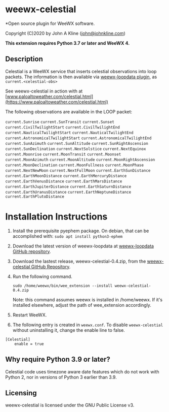 # weewx-celestial
*Open source plugin for WeeWX software.

Copyright (C)2020 by John A Kline (john@johnkline.com)

**This extension requires Python 3.7 or later and WeeWX 4.**


## Description

Celestial is a WeeWX service that inserts celestial observations into loop packets.
The information is then available via
[weewx-loopdata plugin](https://github.com/chaunceygardiner/weewx-loopdata), as `current.<celestial-obs>`

See weewx-celestial in action with at
[www.paloaltoweather.com/celestial.html](https://www.paloaltoweather.com/celestial.html)

The following observations are available in the LOOP packet:

`current.Sunrise`
`current.SunTransit`
`current.Sunset`
`current.CivilTwilightStart`
`current.CivilTwilightEnd`
`current.NauticalTwilightStart`
`current.NauticalTwilightEnd`
`current.AstronomicalTwilightStart`
`current.AstronomicalTwilightEnd`
`current.SunAzimuth`
`current.SunAltitude`
`current.SunRightAscension`
`current.SunDeclination`
`current.NextSolstice`
`current.NextEquinox`
`current.Moonrise`
`current.MoonTransit`
`current.Moonset`
`current.MoonAzimuth`
`current.MoonAltitude`
`current.MoonRightAscension`
`current.MoonDeclination`
`current.MoonFullness`
`current.MoonPhase`
`current.NextNewMoon`
`current.NextFullMoon`
`current.EarthSunDistance`
`current.EarthMoonDistance`
`current.EarthMercuryDistance`
`current.EarthVenusDistance`
`current.EarthMarsDistance`
`current.EarthJupiterDistance`
`current.EarthSaturnDistance`
`current.EarthUranusDistance`
`current.EarthNeptuneDistance`
`current.EarthPlutoDistance`

# Installation Instructions

1. Install the prerequisite pyephem package.  On debian, that can be accomplished with:
   `sudo apt install python3-ephem` 

1. Download the latest version of weewx-loopdata at
   [weewx-loopdata GitHub repository](https://github.com/chaunceygardiner/weewx-loopdata).

1. Download the lastest release, weewx-celestial-0.4.zip, from the
   [weewx-celestial GitHub Repository](https://github.com/chaunceygardiner/weewx-celestial).

1. Run the following command.

   `sudo /home/weewx/bin/wee_extension --install weewx-celestial-0.4.zip`

   Note: this command assumes weewx is installed in /home/weewx.  If it's installed
   elsewhere, adjust the path of wee_extension accordingly.

1. Restart WeeWX.

1. The following entry is created in `weewx.conf`.  To disable `weewx-celestial` without
   uninstalling it, change the enable line to false.
```
[Celestial]
    enable = true
```


## Why require Python 3.9 or later?

Celestial code uses timezone aware date features which do not work with Python 2, nor in
versions of Python 3 earlier than 3.9.


## Licensing

weewx-celestial is licensed under the GNU Public License v3.
